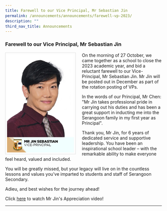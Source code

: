 ```yaml
---
title: Farewell to our Vice Principal, Mr Sebastian Jin
permalink: /announcements/announcements/farewell-vp-2023/
description: ""
third_nav_title: Announcements
---
```

### Farewell to our Vice Principal, Mr Sebastian Jin

<img src="/images/School%20Management%20Team/Jin%20Sebastian.jpg" style="width:215px; height:315px; margin-right:20px; border:0.5px solid Gainsboro; padding: 5px" align="Left">

On the morning of 27 October, we came together as a school to close the 2023 academic year, and bid a reluctant farewell to our Vice-Principal, Mr Sebastian Jin. Mr Jin will be posted out in December as part of the rotation posting of VPs. 

In the words of our Principal, Mr Chen: "Mr Jin takes professional pride in carrying out his duties and has been a great support in inducting me into the Serangoon family in my first year as Principal".

Thank you, Mr Jin, for 6 years of dedicated service and supportive leadership. You have been an inspirational school leader – with the remarkable ability to make everyone feel heard, valued and included. 

You will be greatly missed, but your legacy will live on in the countless lessons and values you’ve imparted to students and staff of Serangoon Secondary. 

Adieu, and best wishes for the journey ahead!

Click [here](https://www.youtube.com/watch?v=Uv_DLgNzcdA) to watch Mr Jin's Appreciation video!

<hr>